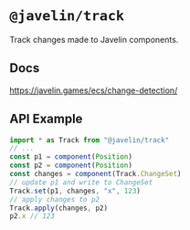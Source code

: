 # `@javelin/track`

Track changes made to Javelin components.

## Docs

https://javelin.games/ecs/change-detection/

## API Example

```ts
import * as Track from "@javelin/track"
// ...
const p1 = component(Position)
const p2 = component(Position)
const changes = component(Track.ChangeSet)
// update p1 and write to ChangeSet
Track.set(p1, changes, "x", 123)
// apply changes to p2
Track.apply(changes, p2)
p2.x // 123
```
